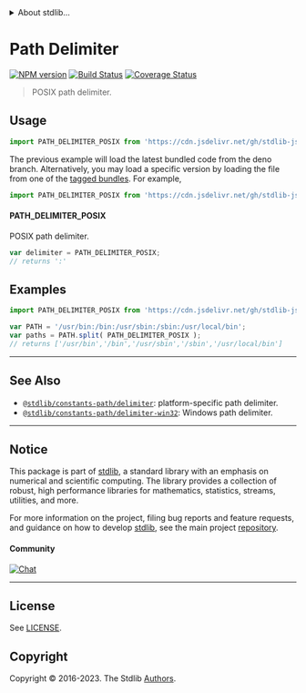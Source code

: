 <!--

@license Apache-2.0

Copyright (c) 2018 The Stdlib Authors.

Licensed under the Apache License, Version 2.0 (the "License");
you may not use this file except in compliance with the License.
You may obtain a copy of the License at

   http://www.apache.org/licenses/LICENSE-2.0

Unless required by applicable law or agreed to in writing, software
distributed under the License is distributed on an "AS IS" BASIS,
WITHOUT WARRANTIES OR CONDITIONS OF ANY KIND, either express or implied.
See the License for the specific language governing permissions and
limitations under the License.

-->


<details>
  <summary>
    About stdlib...
  </summary>
  <p>We believe in a future in which the web is a preferred environment for numerical computation. To help realize this future, we've built stdlib. stdlib is a standard library, with an emphasis on numerical and scientific computation, written in JavaScript (and C) for execution in browsers and in Node.js.</p>
  <p>The library is fully decomposable, being architected in such a way that you can swap out and mix and match APIs and functionality to cater to your exact preferences and use cases.</p>
  <p>When you use stdlib, you can be absolutely certain that you are using the most thorough, rigorous, well-written, studied, documented, tested, measured, and high-quality code out there.</p>
  <p>To join us in bringing numerical computing to the web, get started by checking us out on <a href="https://github.com/stdlib-js/stdlib">GitHub</a>, and please consider <a href="https://opencollective.com/stdlib">financially supporting stdlib</a>. We greatly appreciate your continued support!</p>
</details>

# Path Delimiter

[![NPM version][npm-image]][npm-url] [![Build Status][test-image]][test-url] [![Coverage Status][coverage-image]][coverage-url] <!-- [![dependencies][dependencies-image]][dependencies-url] -->

> POSIX path delimiter.



<section class="usage">

## Usage

```javascript
import PATH_DELIMITER_POSIX from 'https://cdn.jsdelivr.net/gh/stdlib-js/constants-path-delimiter-posix@deno/mod.js';
```
The previous example will load the latest bundled code from the deno branch. Alternatively, you may load a specific version by loading the file from one of the [tagged bundles](https://github.com/stdlib-js/constants-path-delimiter-posix/tags). For example,

```javascript
import PATH_DELIMITER_POSIX from 'https://cdn.jsdelivr.net/gh/stdlib-js/constants-path-delimiter-posix@v0.1.1-deno/mod.js';
```

#### PATH_DELIMITER_POSIX

POSIX path delimiter.

```javascript
var delimiter = PATH_DELIMITER_POSIX;
// returns ':'
```

</section>

<!-- /.usage -->

<section class="examples">

## Examples

<!-- eslint no-undef: "error" -->

```javascript
import PATH_DELIMITER_POSIX from 'https://cdn.jsdelivr.net/gh/stdlib-js/constants-path-delimiter-posix@deno/mod.js';

var PATH = '/usr/bin:/bin:/usr/sbin:/sbin:/usr/local/bin';
var paths = PATH.split( PATH_DELIMITER_POSIX );
// returns ['/usr/bin','/bin','/usr/sbin','/sbin','/usr/local/bin']
```

</section>

<!-- /.examples -->

<!-- Section for related `stdlib` packages. Do not manually edit this section, as it is automatically populated. -->

<section class="related">

* * *

## See Also

-   <span class="package-name">[`@stdlib/constants-path/delimiter`][@stdlib/constants/path/delimiter]</span><span class="delimiter">: </span><span class="description">platform-specific path delimiter.</span>
-   <span class="package-name">[`@stdlib/constants-path/delimiter-win32`][@stdlib/constants/path/delimiter-win32]</span><span class="delimiter">: </span><span class="description">Windows path delimiter.</span>

</section>

<!-- /.related -->

<!-- Section for all links. Make sure to keep an empty line after the `section` element and another before the `/section` close. -->


<section class="main-repo" >

* * *

## Notice

This package is part of [stdlib][stdlib], a standard library with an emphasis on numerical and scientific computing. The library provides a collection of robust, high performance libraries for mathematics, statistics, streams, utilities, and more.

For more information on the project, filing bug reports and feature requests, and guidance on how to develop [stdlib][stdlib], see the main project [repository][stdlib].

#### Community

[![Chat][chat-image]][chat-url]

---

## License

See [LICENSE][stdlib-license].


## Copyright

Copyright &copy; 2016-2023. The Stdlib [Authors][stdlib-authors].

</section>

<!-- /.stdlib -->

<!-- Section for all links. Make sure to keep an empty line after the `section` element and another before the `/section` close. -->

<section class="links">

[npm-image]: http://img.shields.io/npm/v/@stdlib/constants-path-delimiter-posix.svg
[npm-url]: https://npmjs.org/package/@stdlib/constants-path-delimiter-posix

[test-image]: https://github.com/stdlib-js/constants-path-delimiter-posix/actions/workflows/test.yml/badge.svg?branch=v0.1.1
[test-url]: https://github.com/stdlib-js/constants-path-delimiter-posix/actions/workflows/test.yml?query=branch:v0.1.1

[coverage-image]: https://img.shields.io/codecov/c/github/stdlib-js/constants-path-delimiter-posix/main.svg
[coverage-url]: https://codecov.io/github/stdlib-js/constants-path-delimiter-posix?branch=main

<!--

[dependencies-image]: https://img.shields.io/david/stdlib-js/constants-path-delimiter-posix.svg
[dependencies-url]: https://david-dm.org/stdlib-js/constants-path-delimiter-posix/main

-->

[chat-image]: https://img.shields.io/gitter/room/stdlib-js/stdlib.svg
[chat-url]: https://app.gitter.im/#/room/#stdlib-js_stdlib:gitter.im

[stdlib]: https://github.com/stdlib-js/stdlib

[stdlib-authors]: https://github.com/stdlib-js/stdlib/graphs/contributors

[umd]: https://github.com/umdjs/umd
[es-module]: https://developer.mozilla.org/en-US/docs/Web/JavaScript/Guide/Modules

[deno-url]: https://github.com/stdlib-js/constants-path-delimiter-posix/tree/deno
[umd-url]: https://github.com/stdlib-js/constants-path-delimiter-posix/tree/umd
[esm-url]: https://github.com/stdlib-js/constants-path-delimiter-posix/tree/esm
[branches-url]: https://github.com/stdlib-js/constants-path-delimiter-posix/blob/main/branches.md

[stdlib-license]: https://raw.githubusercontent.com/stdlib-js/constants-path-delimiter-posix/main/LICENSE

<!-- <related-links> -->

[@stdlib/constants/path/delimiter]: https://github.com/stdlib-js/constants-path-delimiter/tree/deno

[@stdlib/constants/path/delimiter-win32]: https://github.com/stdlib-js/constants-path-delimiter-win32/tree/deno

<!-- </related-links> -->

</section>

<!-- /.links -->
